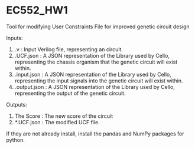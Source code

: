 # EC552_HW1

Tool for modifying User Constraints File for improved genetic circuit design

Inputs:
1. .v : Input Verilog file, representing an circuit.
2. .UCF.json : A JSON representation of the Library used by Cello, representing the chassis organism that the genetic circuit will exist within.
3. .input.json : A JSON representation of the Library used by Cello, representing the input signals into the genetic circuit will exist within.
4. .output.json : A JSON representation of the Library used by Cello, representing the output of the genetic circuit.

Outputs:
1. The Score : The new score of the circuit
2. *.UCF.json : The modified UCF file.


If they are not already install, install the pandas and NumPy packages for python.
